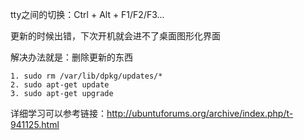 tty之间的切换：Ctrl + Alt + F1/F2/F3...

更新的时候出错，下次开机就会进不了桌面图形化界面

解决办法就是：删除更新的东西

```
1. sudo rm /var/lib/dpkg/updates/*
2. sudo apt-get update
3. sudo apt-get upgrade
```

详细学习可以参考链接：http://ubuntuforums.org/archive/index.php/t-941125.html
